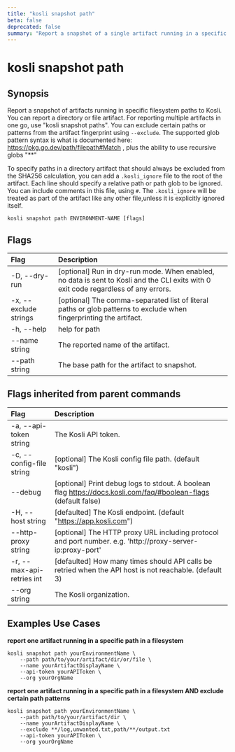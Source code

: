 ```yaml
---
title: "kosli snapshot path"
beta: false
deprecated: false
summary: "Report a snapshot of a single artifact running in a specific filesystem path to Kosli.  "
---
```


# kosli snapshot path

## Synopsis

Report a snapshot of artifacts running in specific filesystem paths to Kosli.  
You can report a directory or file artifact. For reporting multiple artifacts in one go, use "kosli snapshot paths".
You can exclude certain paths or patterns from the artifact fingerprint using `--exclude`.
The supported glob pattern syntax is what is documented here: https://pkg.go.dev/path/filepath#Match , 
plus the ability to use recursive globs "**"

To specify paths in a directory artifact that should always be excluded from the SHA256 calculation, you can add a `.kosli_ignore` file to the root of the artifact.
Each line should specify a relative path or path glob to be ignored. You can include comments in this file, using `#`.
The `.kosli_ignore` will be treated as part of the artifact like any other file,unless it is explicitly ignored itself.

```shell
kosli snapshot path ENVIRONMENT-NAME [flags]
```

## Flags
| Flag | Description |
| :--- | :--- |
|    -D, --dry-run  |  [optional] Run in dry-run mode. When enabled, no data is sent to Kosli and the CLI exits with 0 exit code regardless of any errors.  |
|    -x, --exclude strings  |  [optional] The comma-separated list of literal paths or glob patterns to exclude when fingerprinting the artifact.  |
|    -h, --help  |  help for path  |
|        --name string  |  The reported name of the artifact.  |
|        --path string  |  The base path for the artifact to snapshot.  |


## Flags inherited from parent commands
| Flag | Description |
| :--- | :--- |
|    -a, --api-token string  |  The Kosli API token.  |
|    -c, --config-file string  |  [optional] The Kosli config file path. (default "kosli")  |
|        --debug  |  [optional] Print debug logs to stdout. A boolean flag https://docs.kosli.com/faq/#boolean-flags (default false)  |
|    -H, --host string  |  [defaulted] The Kosli endpoint. (default "https://app.kosli.com")  |
|        --http-proxy string  |  [optional] The HTTP proxy URL including protocol and port number. e.g. 'http://proxy-server-ip:proxy-port'  |
|    -r, --max-api-retries int  |  [defaulted] How many times should API calls be retried when the API host is not reachable. (default 3)  |
|        --org string  |  The Kosli organization.  |


## Examples Use Cases

**report one artifact running in a specific path in a filesystem**

```shell
kosli snapshot path yourEnvironmentName \
	--path path/to/your/artifact/dir/or/file \
	--name yourArtifactDisplayName \
	--api-token yourAPIToken \
	--org yourOrgName

```

**report one artifact running in a specific path in a filesystem AND exclude certain path patterns**

```shell
kosli snapshot path yourEnvironmentName \
	--path path/to/your/artifact/dir \
	--name yourArtifactDisplayName \
	--exclude **/log,unwanted.txt,path/**/output.txt
	--api-token yourAPIToken \
	--org yourOrgName
```

